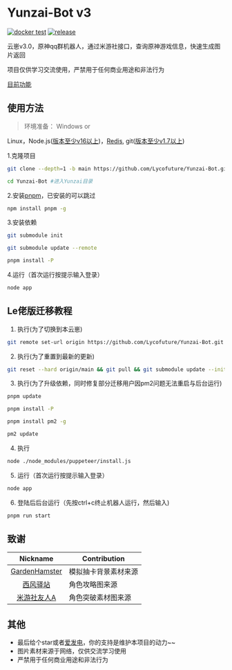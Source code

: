 # Yunzai-Bot v3

[![docker test](https://github.com/Lycofuture/Yunzai-Bot/actions/workflows/Docker%20Build%20Test.yml/badge.svg?branch=main)](https://github.com/Lycofuture/Yunzai-Bot/actions/workflows/Docker%20Build%20Test.yml)
[![release](https://github.com/Lycofuture/Yunzai-Bot/actions/workflows/release.yml/badge.svg)](https://github.com/Lycofuture/Yunzai-Bot/actions/workflows/release.yml)

云崽v3.0，原神qq群机器人，通过米游社接口，查询原神游戏信息，快速生成图片返回

项目仅供学习交流使用，严禁用于任何商业用途和非法行为

[目前功能](https://github.com/Lycofuture/Yunzai-Bot/tree/main/plugins/genshin)

## 使用方法

> 环境准备： Windows or
>
Linux，Node.js([版本至少v16以上](http://nodejs.cn/download/))，[Redis](https://redis.io/docs/getting-started/installation/),
git([版本至少v1.7以上](https://git-scm.com/downloads))

1.克隆项目

```bash
git clone --depth=1 -b main https://github.com/Lycofuture/Yunzai-Bot.git
```

```bash
cd Yunzai-Bot #进入Yunzai目录
```

2.安装[pnpm](https://pnpm.io/zh/installation)，已安装的可以跳过

```bash
npm install pnpm -g
```

3.安装依赖

```bash
git submodule init
 ```
```bash
git submodule update --remote
 ```
```bash
pnpm install -P
```

4.运行（首次运行按提示输入登录）

```bash
node app
```

## Le佬版迁移教程

1. 执行(为了切换到本云崽)

```bash
git remote set-url origin https://github.com/Lycofuture/Yunzai-Bot.git && git checkout main && git pull
```

2. 执行(为了重置到最新的更新)

```bash
git reset --hard origin/main && git pull && git submodule update --init --recursive && git submodule update --recursive --remote
```

3. 执行(为了升级依赖，同时修复部分迁移用户因pm2问题无法重启与后台运行)

```bash
pnpm update
```

```bash
pnpm install -P
```

```bash
pnpm install pm2 -g
```

```bash
pm2 update
```

4. 执行

```bash
node ./node_modules/puppeteer/install.js
```

5. 运行（首次运行按提示输入登录）

```bash
node app
```

6. 登陆后后台运行（先按ctrl+c终止机器人运行，然后输入)

```bash
pnpm run start
```

## 致谢

|                           Nickname                            | Contribution |
|:-------------------------------------------------------------:|--------------|
| [GardenHamster](https://github.com/GardenHamster/GenshinPray) | 模拟抽卡背景素材来源   |
|      [西风驿站](https://bbs.mihoyo.com/ys/collection/839181)      | 角色攻略图来源      |
|     [米游社友人A](https://bbs.mihoyo.com/ys/collection/428421)     | 角色突破素材图来源    |

## 其他

- 最后给个star或者[爱发电](https://afdian.net/@Le-niao)，你的支持是维护本项目的动力~~
- 图片素材来源于网络，仅供交流学习使用
- 严禁用于任何商业用途和非法行为
